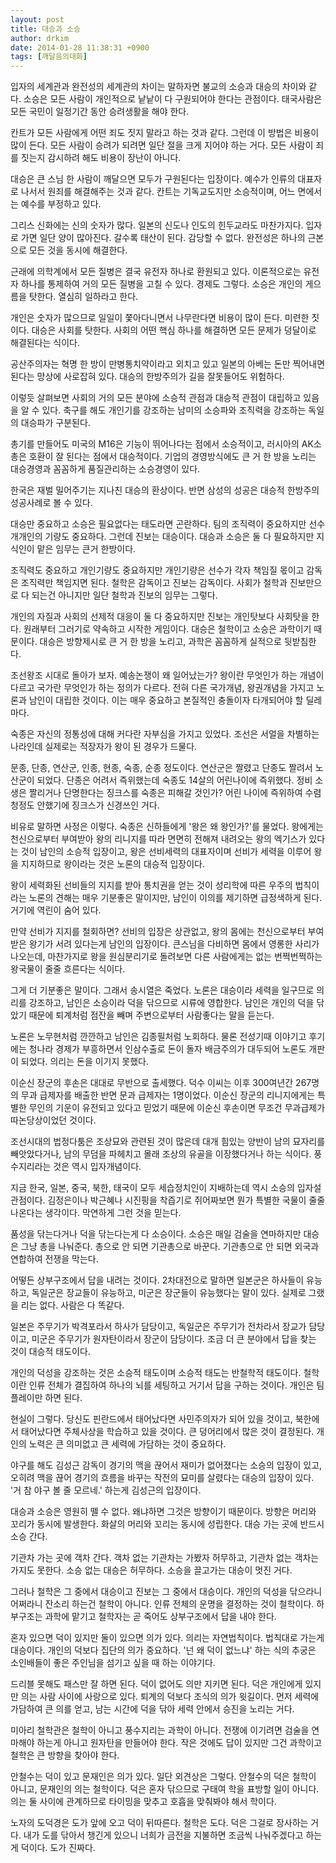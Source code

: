 ```yaml
---
layout: post
title: 대승과 소승
author: drkim
date: 2014-01-28 11:38:31 +0900
tags: [깨달음의대화]
---
```


  입자의 세계관과 완전성의 세계관의 차이는 말하자면 불교의 소승과 대승의 차이와 같다. 소승은 모든 사람이 개인적으로 낱낱이 다 구원되어야 한다는 관점이다. 태국사람은 모든 국민이 일정기간 동안 승려생활을 해야 한다.


  



  칸트가 모든 사람에게 어떤 죄도 짓지 말라고 하는 것과 같다. 그런데 이 방법은 비용이 많이 든다. 모든 사람이 승려가 되려면 일단 절을 크게 지어야 하는 거다. 모든 사람이 죄를 짓는지 감시하려 해도 비용이 장난이 아니다.


  



  대승은 큰 스님 한 사람이 깨달으면 모두가 구원된다는 입장이다. 예수가 인류의 대표자로 나서서 원죄를 해결해주는 것과 같다. 칸트는 기독교도지만 소승적이며, 어느 면에서는 예수를 부정하고 있다.


  



  그리스 신화에는 신의 숫자가 많다. 일본의 신도나 인도의 힌두교라도 마찬가지다. 입자로 가면 일단 양이 많아진다. 갈수록 태산이 된다. 감당할 수 없다. 완전성은 하나의 근본으로 모든 것을 동시에 해결한다.


  



  근래에 의학계에서 모든 질병은 결국 유전자 하나로 환원되고 있다. 이론적으로는 유전자 하나를 통제하여 거의 모든 질병을 고칠 수 있다. 경제도 그렇다. 소승은 개인의 게으름을 탓한다. 열심히 일하라고 한다.


  



  개인은 숫자가 많으므로 일일이 쫓아다니면서 나무란다면 비용이 많이 든다. 미련한 짓이다. 대승은 사회를 탓한다. 사회의 어떤 핵심 하나를 해결하면 모든 문제가 덩달이로 해결된다는 식이다.


  



  공산주의자는 혁명 한 방이 만병통치약이라고 외치고 있고 일본의 아베는 돈만 찍어내면 된다는 망상에 사로잡혀 있다. 대승의 한방주의가 길을 잘못들어도 위험하다.


  



  이렇듯 살펴보면 사회의 거의 모든 분야에 소승적 관점과 대승적 관점이 대립하고 있음을 알 수 있다. 축구를 해도 개인기를 강조하는 남미의 소승파와 조직력을 강조하는 독일의 대승파가 구분된다.


  



  총기를 만들어도 미국의 M16은 기능이 뛰어나다는 점에서 소승적이고, 러시아의 AK소총은 호환이 잘 된다는 점에서 대승적이다. 기업의 경영방식에도 큰 거 한 방을 노리는 대승경영과 꼼꼼하게 품질관리하는 소승경영이 있다.


  



  한국은 재벌 밀어주기는 지나친 대승의 환상이다. 반면 삼성의 성공은 대승적 한방주의 성공사례로 볼 수 있다.


  



  대승만 중요하고 소승은 필요없다는 태도라면 곤란하다. 팀의 조직력이 중요하지만 선수 개개인의 기량도 중요하다. 그런데 진보는 대승이다. 대승과 소승은 둘 다 필요하지만 지식인이 맡은 임무는 큰거 한방이다.


  



  조직력도 중요하고 개인기량도 중요하지만 개인기량은 선수가 각자 책임질 몫이고 감독은 조직력만 책임지면 된다. 철학은 감독이고 진보는 감독이다. 사회가 철학과 진보만으로 다 되는건 아니지만 일단 철학과 진보의 임무는 그렇다.


  



  개인의 자질과 사회의 선제적 대응이 둘 다 중요하지만 진보는 개인탓보다 사회탓을 한다. 원래부터 그러기로 약속하고 시작한 게임이다. 대승은 철학이고 소승은 과학이기 때문이다. 대승은 방향제시로 큰 거 한 방을 노리고, 과학은 꼼꼼하게 실적으로 뒷받침한다.


  



  조선왕조 시대로 돌아가 보자. 예송논쟁이 왜 일어났는가? 왕이란 무엇인가 하는 개념이 다르고 국가란 무엇인가 하는 정의가 다르다. 전혀 다른 국가개념, 왕권개념을 가지고 노론과 남인이 대립한 것이다. 이는 매우 중요하고 본질적인 충돌이자 타개되어야 할 딜레마다.



  


  숙종은 자신의 정통성에 대해 커다란 자부심을 가지고 있었다. 조선은 서얼을 차별하는 나라인데 실제로는 적장자가 왕이 된 경우가 드물다.


  



  문종, 단종, 연산군, 인종, 현종, 숙종, 순종 정도이다. 연산군은 짤렸고 단종도 짤려서 노산군이 되었다. 단종은 어려서 즉위했는데 숙종도 14살의 어린나이에 즉위했다. 정비 소생은 짤리거나 단명한다는 징크스를 숙종은 피해갈 것인가? 어린 나이에 즉위하여 수렴청정도 안했기에 징크스가 신경쓰인 거다.


  



  비유로 말하면 사정은 이렇다. 숙종은 신하들에게 '왕은 왜 왕인가?'를 물었다. 왕에게는 천신으로부터 부여받아 왕의 리니지를 따라 면면히 전해져 내려오는 왕의 엑기스가 있다는 것이 남인의 소승적 입장이고, 왕은 선비세력의 대표자이며 선비가 세력을 이루어 왕을 지지하므로 왕이라는 것은 노론의 대승적 입장이다.


  



  왕이 세력화된 선비들의 지지를 받아 통치권을 얻는 것이 성리학에 따른 우주의 법칙이라는 노론의 견해는 매우 기분좋은 말이지만, 남인이 이의를 제기하면 급정색하게 된다. 거기에 역린이 숨어 있다.


  



  만약 선비가 지지를 철회하면? 선비의 입장은 상관없고, 왕의 몸에는 천신으로부터 부여받은 왕기가 서려 있다는게 남인의 입장이다. 큰스님을 다비하면 몸에서 영롱한 사리가 나오는데, 마찬가지로 왕을 원심분리기로 돌려보면 다른 사람에게는 없는 번쩍번쩍하는 왕국물이 줄줄 흐른다는 식이다.


  



  그게 더 기분좋은 말이다. 그래서 송시열은 죽었다. 노론은 대승이라 세력을 일구므로 의리를 강조하고, 남인은 소승이라 덕을 닦으므로 시류에 영합한다. 남인은 개인의 덕을 닦았기 때문에 퇴계처럼 점잔을 빼며 주변으로부터 사람좋다는 말을 듣는다.


  



  노론은 노무현처럼 깐깐하고 남인은 김종필처럼 노회하다. 물론 전성기때 이야기고 후기에는 청나라 경제가 부흥하면서 인삼수출로 돈이 돌자 배금주의가 대두되어 노론도 개판이 되었다. 의리는 돈을 이기지 못했다.


  



  이순신 장군의 후손은 대대로 무반으로 출세했다. 덕수 이씨는 이후 300여년간 267명의 무과 급제자를 배출한 반면 문과 급제자는 1명이었다. 이순신 장군의 리니지에게는 특별한 무인의 기운이 유전되고 있다고 믿었기 때문에 이순신 후손이면 무조건 무과급제가 따논당상이었던 것이다.


  



  조선시대의 법정다툼은 조상묘와 관련된 것이 많은데 대개 힘있는 양반이 남의 묘자리를 빼앗았다거나, 남의 무덤을 파헤치고 몰래 조상의 유골을 이장했다거나 하는 식이다. 풍수지리라는 것은 역시 입자개념이다.


  



  지금 한국, 일본, 중국, 북한, 태국이 모두 세습정치인이 지배하는데 역시 소승의 입자설 관점이다. 김정은이나 박근혜나 시진핑을 착즙기로 쥐어짜보면 뭔가 특별한 국물이 줄줄 나온다는 생각이다. 막연하게 그런 것을 믿는다.


  



  품성을 닦는다거나 덕을 닦는다는게 다 소승이다. 소승은 매일 검술을 연마하지만 대승은 그냥 총을 나눠준다. 총으로 안 되면 기관총으로 바꾼다. 기관총으로 안 되면 외국과 연합하여 전쟁을 막는다.


  



  어떻든 상부구조에서 답을 내려는 것이다. 2차대전으로 말하면 일본군은 하사들이 유능하고, 독일군은 장교들이 유능하고, 미군은 장군들이 유능했다는 말이 있다. 실제로 그랬을 리는 없다. 사람은 다 똑같다.


  



  일본은 주무기가 박격포라서 하사가 담당이고, 독일군은 주무기가 전차라서 장교가 담당이고, 미군은 주무기가 원자탄이라서 장군이 담당이다. 조금 더 큰 분야에서 답을 찾는 것이 대승적 태도이다.


  



  개인의 덕성을 강조하는 것은 소승적 태도이며 소승적 태도는 반철학적 태도이다. 철학이란 인류 전체가 결집하여 하나의 뇌를 세팅하고 거기서 답을 구하는 것이다. 개인은 팀플레이만 하면 된다.


  



  현실이 그렇다. 당신도 핀란드에서 태어났다면 사민주의자가 되어 있을 것이고, 북한에서 태어났다면 주체사상을 학습하고 있을 것이다. 큰 덩어리에서 많은 것이 결정된다. 개인의 노력은 큰 의미없고 큰 세력에 가담하는 것이 중요하다.


  



  야구를 해도 김성근 감독이 경기의 맥을 끊어서 재미가 없어졌다는 소승의 입장이 있고, 오히려 맥을 끊어 경기의 흐름을 바꾸는 작전의 묘미를 살렸다는 대승의 입장이 있다. '거 참 야구 볼 줄 모르네.' 하는게 김성근의 입장이다.


  



  대승과 소승은 영원히 뗄 수 없다. 왜냐하면 그것은 방향이기 때문이다. 방향은 머리와 꼬리가 동시에 발생한다. 화살의 머리와 꼬리는 동시에 성립한다. 대승 가는 곳에 반드시 소승 간다.


  



  기관차 가는 곳에 객차 간다. 객차 없는 기관차는 가봤자 허무하고, 기관차 없는 객차는 가지도 못한다. 소승 없는 대승은 허무하다. 소승을 끌고가는 대승이 멋진 거다.


  



  그러나 철학은 그 중에서 대승이고 진보는 그 중에서 대승이다. 개인의 덕성을 닦으라니 어쩌라니 잔소리 하는건 철학이 아니다. 인류 전체의 운명을 결정하는 것이 철학이다. 하부구조는 과학에 맡기고 철학자는 곧 죽어도 상부구조에서 답을 내야 한다.


  



  혼자 있으면 덕이 있지만 둘이 있으면 의가 있다. 의리는 자연법칙이다. 법칙대로 가는게 대승이다. 개인의 덕보다 집단의 의가 중요하다. '넌 왜 덕이 없느냐' 하는 식의 추궁은 소인배들이 좋은 주인님을 섬기고 싶을 때 하는 이야기다.


  



  드리블 못해도 패스만 잘 하면 된다. 덕이 없어도 의만 지키면 된다. 덕은 개인에게 있지만 의는 사람 사이에 사랑으로 있다. 퇴계의 덕보다 조식의 의가 윗길이다. 먼저 세력에 가담하여 큰 의를 얻고, 남는 시간에 덕을 닦아 세력 안에서 승진을 노리는 거다.


  



  미아리 철학관은 철학이 아니고 풍수지리는 과학이 아니다. 전쟁에 이기려면 검술을 연마해야 하는게 아니고 원자탄을 만들어야 한다. 작은 것에도 답이 있지만 그건 과학이고 철학은 큰 방향을 찾아야 한다.



  

안철수는 덕이 있고 문재인은 의가 있다. 일단 외견상은 그렇다. 안철수의 덕은 철학이 아니고, 문재인의 의는 철학이다. 덕은 혼자 닦으므로 구태여 학을 표방할 일이 아니다. 의는 둘 사이에 관계하므로 타이밍을 맞추고 호흡을 맞춰봐야 해서 학이다.

  


노자의 도덕경은 도가 앞에 오고 덕이 뒤따른다. 철학은 도다. 덕은 그걸로 장사하는 거다. 내가 도를 닦아서 챙긴게 있으니 너희가 금전을 지불하면 조금씩 나눠주겠다고 하는게 덕이다. 도가 진짜다.